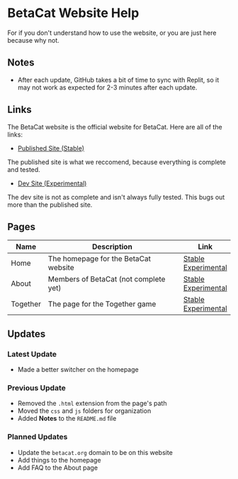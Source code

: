 # BetaCat Website Help

For if you don't understand how to use the website, or you are just here because why not.

## Notes

* After each update, GitHub takes a bit of time to sync with Replit, so it may not work as expected for 2-3 minutes after each update.

## Links

The BetaCat website is the official website for BetaCat. Here are all of the links:

* [Published Site (Stable)](https://minystreem56.github.io/BetaCatWebsite/)

The published site is what we reccomend, because everything is complete and tested.

* [Dev Site (Experimental)](https://betacat.ian-codes.repl.co/)

The dev site is not as complete and isn't always fully tested. This bugs out more than the published site.

## Pages

Name | Description | Link
-|-|-
Home | The homepage for the BetaCat website | [Stable](https://minystreem56.github.io/BetaCatWebsite/)<br>[Experimental](https://betacat.ian-codes.repl.co/)
About | Members of BetaCat (not complete yet) | [Stable](https://minystreem56.github.io/BetaCatWebsite/about)<br>[Experimental](https://betacat.ian-codes.repl.co/about)
Together | The page for the Together game | [Stable](https://minystreem56.github.io/BetaCatWebsite/together)<br>[Experimental](https://betacat.ian-codes.repl.co/together)

## Updates

### Latest Update

* Made a better switcher on the homepage

### Previous Update

* Removed the `.html` extension from the page's path
* Moved the `css` and `js` folders for organization
* Added **Notes** to the `README.md` file

### Planned Updates

* Update the `betacat.org` domain to be on this website
* Add things to the homepage
* Add FAQ to the About page